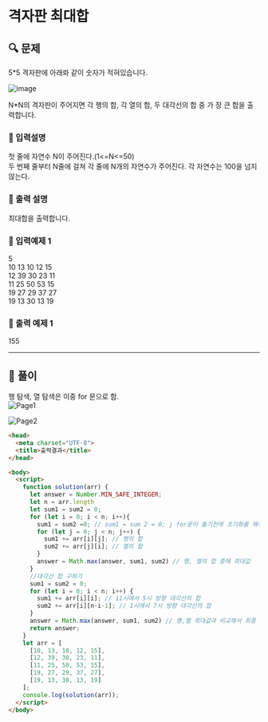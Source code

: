 # 격자판 최대합

##  🔍 문제 
5*5 격자판에 아래롸 같이 숫자가 적혀있습니다.  

![image](https://user-images.githubusercontent.com/28912774/116161951-b9f3db80-a72f-11eb-8a70-af6afe908d7c.png)

N*N의 격자판이 주어지면 각 행의 합, 각 열의 합, 두 대각선의 합 중 가 장 큰 합을 출력합니다.



### 🔹 입력설명
첫 줄에 자연수 N이 주어진다.(1<=N<=50)  
두 번째 줄부터 N줄에 걸쳐 각 줄에 N개의 자연수가 주어진다. 각 자연수는 100을 넘지 않는다.  

### 🔹 출력 설명
최대합을 출력합니다.

### 🔹 입력예제 1
5  
10 13 10 12 15  
12 39 30 23 11  
11 25 50 53 15  
19 27 29 37 27  
19 13 30 13 19  

### 🔹 출력 예제 1
155


----

##  📌 풀이
행 탐색, 열 탐색은 이중 for 문으로 함.  
![Page1](https://user-images.githubusercontent.com/28912774/116169496-c1bb7c00-a73f-11eb-9ba7-c62d37954a6f.jpg)  

![Page2](https://user-images.githubusercontent.com/28912774/116169538-d9930000-a73f-11eb-8784-fb76a61758bf.jpg)  



```html
<head>
  <meta charset="UTF-8">
  <title>출력결과</title>
</head>

<body>
  <script>
    function solution(arr) {
      let answer = Number.MIN_SAFE_INTEGER; 
      let n = arr.length
      let sum1 = sum2 = 0;
      for (let i = 0; i < n; i++){
        sum1 = sum2 =0; // sum1 = sum 2 = 0; j for문이 돌기전에 초기화를 해줘야 함
        for (let j = 0; j < n; j++) {
          sum1 += arr[i][j]; // 행의 합
          sum2 += arr[j][i]; // 열의 합
        }
        answer = Math.max(answer, sum1, sum2) // 행, 열의 합 중에 최대값
      }
      //대각선 합 구하기
      sum1 = sum2 = 0; 
      for (let i = 0; i < n; i++) {
        sum1 += arr[i][i]; // 11시에서 5시 방향 대각선의 합
        sum2 += arr[i][n-i-1]; // 1시에서 7시 방향 대각선의 합
      }
      answer = Math.max(answer, sum1, sum2) // 행,열 최대값과 비교해서 최종 최대값 return
      return answer;
    }
    let arr = [
      [10, 13, 10, 12, 15],
      [12, 39, 30, 23, 11],
      [11, 25, 50, 53, 15],
      [19, 27, 29, 37, 27],
      [19, 13, 30, 13, 19]
    ];
    console.log(solution(arr));
  </script>
</body>
```
